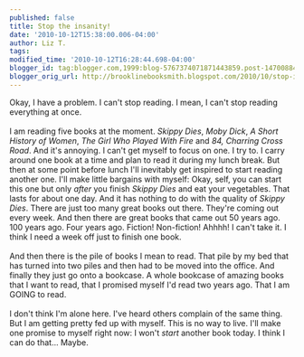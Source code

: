 ```yaml
---
published: false
title: Stop the insanity!
date: '2010-10-12T15:38:00.006-04:00'
author: Liz T.
tags: 
modified_time: '2010-10-12T16:28:44.698-04:00'
blogger_id: tag:blogger.com,1999:blog-5767374071871443859.post-147008845386153123
blogger_orig_url: http://brooklinebooksmith.blogspot.com/2010/10/stop-insanity.html
---
```


Okay, I have a problem. I can't stop reading. I mean, I can't stop reading everything at once.<br /><br />I am reading five books at the moment. <em>Skippy Dies</em>, <em><span id="SPELLING_ERROR_0" class="blsp-spelling-error">Moby</span> Dick</em>, <em>A Short History of Women</em>, <em>The Girl Who Played With Fire</em> and <em>84, Charring Cross Road</em>. And it's annoying. I can't get myself to focus on one. I try to. I carry around one book at a time and plan to read it during my lunch break.  But then at some point before lunch I'll inevitably get inspired to start reading another one.  I'll make little bargains with myself:  Okay, self, you can start this one but only <em>after</em> you finish <em>Skippy Dies</em> and eat your vegetables.  That lasts for about one day.  And it has nothing to do with the quality of <em>Skippy Dies</em>.  There are just too many great books out there.  They're coming out every week.  And then there are great books that came out 50 years ago.  100 years ago.  Four years ago.  Fiction!  Non-fiction!  <span id="SPELLING_ERROR_1" class="blsp-spelling-error">Ahhhh</span>!  I can't take it.  I think I need a week off just to finish one book. <br /><br />And then there is the pile of books I mean to read.  That pile by my bed that has turned into two piles and then had to be moved into the office.  And finally they just go onto a bookcase.  A whole bookcase of amazing books that I want to read, that I promised myself I'd read two years ago.  That I am GOING to read.<br /><br />I don't think I'm alone here.  I've heard others complain of the same thing.  But I am getting pretty fed up with myself.  This is no way to live.  I'll make one promise to myself right now:  I won't <em>start</em> another book today.  I think I can do that... Maybe.